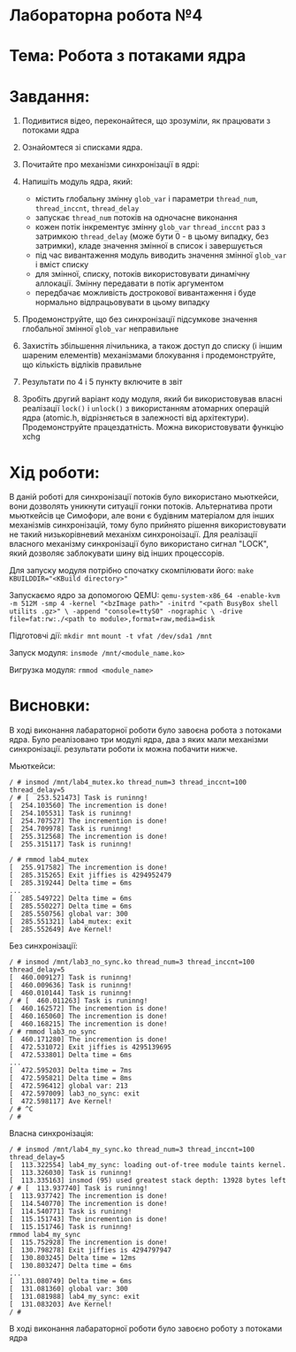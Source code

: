 
Лабораторна робота №4
====
Тема: Робота з потаками ядра
====
Завдання:
===
 1. Подивитися відео, переконайтеся, що зрозуміли, як працювати з потоками ядра

   2. Ознайомтеся зі списками ядра.
    
3. Почитайте про механізми синхронізації в ядрі:
    
4. Напишіть модуль ядра, який:
    - містить глобальну змінну `glob_var` і параметри `thread_num`, `thread_inccnt`, `thread_delay`
    - запускає `thread_num` потоків на одночасне виконання
    - кожен потік інкрементує змінну `glob_var` `thread_inccnt` раз з затримкою `thread_delay` (може бути 0 - в цьому випадку, без затримки), кладе значення змінної в список і завершується
    - під час вивантаження модуль виводить значення змінної `glob_var` і вміст списку
    - для змінної, списку, потоків використовувати динамічну аллокації. Змінну передавати в потік аргументом
    - передбачає можливість дострокової вивантаження і буде нормально відпрацьовувати в цьому випадку

5. Продемонструйте, що без синхронізації підсумкове значення глобальної змінної `glob_var` неправильне

6. Захистіть збільшення лічильника, а також доступ до списку (і іншим шареним елементів) механізмами блокування і продемонструйте, що кількість відліків правильне

7. Результати по 4 і 5 пункту включите в звіт

8. Зробіть другий варіант коду модуля, який би використовував власні реалізації `lock()` і `unlock()` з використанням атомарних операцій ядра (atomic.h, відрізняється в залежності від архітектури). Продемонструйте працездатність. Можна використовувати функцію xchg
   

Хід роботи:
====

В даній роботі для синхронізації потоків було використано мьюткейси, вони дозволять уникнути ситуації гонки потоків. Альтернатива проти мьюткейсів це Симофори, але вони є будівним матеріалом для інших механізмів синхронізацій, тому було прийнято рішення використовувати не такий низькорівневий механіхм синхроноізації. 
Для реалізації власного механізму синхронізації було використано сигнал "LOCK", який дозволяє заблокувати шину від інших процессорів.

Для запуску модуля потрібно спочатку скомпілювати його:
`make KBUILDDIR="<KBuild directory>"`

Запускаємо ядро за допомогою QEMU:
`qemu-system-x86_64 -enable-kvm -m 512M -smp 4 -kernel "<bzImage path>" -initrd "<path BusyBox shell utilits .gz>" \
                    -append "console=ttyS0" -nographic \
                    -drive file=fat:rw:./<path to module>,format=raw,media=disk`
                    
Підготовчі дії:
`mkdir mnt`
`mount -t vfat /dev/sda1 /mnt`

Запуск модуля:
`insmode /mnt/<module_name.ko>`

Вигрузка модуля:
`rmmod <module_name>`

Висновки:
===

В ході виконання лабараторної роботи було завоєна робота з потоками ядра. Було реалізовано три модулі ядра, два з яких мали механізми синхронізації. результати роботи іх можна побачити нижче.

Мьюткейси:
```
/ # insmod /mnt/lab4_mutex.ko thread_num=3 thread_inccnt=100 thread_delay=5
/ # [  253.521473] Task is runinng!
[  254.103560] The incremention is done!
[  254.105531] Task is runinng!
[  254.707527] The incremention is done!
[  254.709978] Task is runinng!
[  255.312568] The incremention is done!
[  255.315117] Task is runinng!

/ # rmmod lab4_mutex
[  255.917582] The incremention is done!
[  285.315265] Exit jiffies is 4294952479
[  285.319244] Delta time = 6ms
...
[  285.549722] Delta time = 6ms
[  285.550227] Delta time = 6ms
[  285.550756] global var: 300
[  285.551321] lab4_mutex: exit
[  285.552649] Ave Kernel!
```

Без синхронізації:
```
/ # insmod /mnt/lab3_no_sync.ko thread_num=3 thread_inccnt=100 thread_delay=5
[  460.009127] Task is runinng!
[  460.009636] Task is runinng!
[  460.010144] Task is runinng!
/ # [  460.011263] Task is runinng!
[  460.162572] The incremention is done!
[  460.165060] The incremention is done!
[  460.168215] The incremention is done!
/ # rmmod lab3_no_sync
[  460.171280] The incremention is done!
[  472.531072] Exit jiffies is 4295139695
[  472.533801] Delta time = 6ms
...
[  472.595203] Delta time = 7ms
[  472.595821] Delta time = 8ms
[  472.596412] global var: 213
[  472.597009] lab3_no_sync: exit
[  472.598117] Ave Kernel!
/ # ^C
/ # 
```

Власна синхронізація:
```
/ # insmod /mnt/lab4_my_sync.ko thread_num=3 thread_inccnt=100 thread_delay=5
[  113.322554] lab4_my_sync: loading out-of-tree module taints kernel.
[  113.326030] Task is runinng!
[  113.335163] insmod (95) used greatest stack depth: 13928 bytes left
/ # [  113.937740] Task is runinng!
[  113.937742] The incremention is done!
[  114.540770] The incremention is done!
[  114.540771] Task is runinng!
[  115.151743] The incremention is done!
[  115.151746] Task is runinng!
rmmod lab4_my_sync
[  115.752928] The incremention is done!
[  130.798278] Exit jiffies is 4294797947
[  130.803245] Delta time = 12ms
[  130.803247] Delta time = 6ms
...
[  131.080749] Delta time = 6ms
[  131.081360] global var: 300
[  131.081988] lab4_my_sync: exit
[  131.083203] Ave Kernel!
/ # 
```
В ході виконання лабараторної роботи було завоєно роботу з потоками ядра

